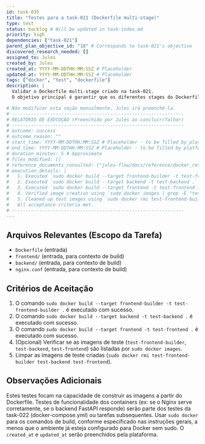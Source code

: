 ```yaml
---
id: task-035
title: "Testes para a task-021 (Dockerfile multi-stage)"
type: test
status: backlog # Will be updated in task-index.md
priority: high
dependencies: ["task-021"]
parent_plan_objective_id: "18" # Corresponds to task-021's objective
discovered_research_needed: []
assigned_to: Jules
created_by: Jules
created_at: YYYY-MM-DDTHH:MM:SSZ # Placeholder
updated_at: YYYY-MM-DDTHH:MM:SSZ # Placeholder
tags: ["docker", "test", "dockerfile"]
description: |
  Validar o Dockerfile multi-stage criado na task-021.
  O objetivo principal é garantir que os diferentes stages do Dockerfile podem ser construídos com sucesso.

# Não modificar esta seção manualmente. Jules irá preenchê-la.
# ---------------------------------------------------------------
# RELATÓRIO DE EXECUÇÃO (Preenchido por Jules ao concluir/falhar)
# ---------------------------------------------------------------
# outcome: success
# outcome_reason: ""
# start_time: YYYY-MM-DDTHH:MM:SSZ # Placeholder - to be filled by platform
# end_time: YYYY-MM-DDTHH:MM:SSZ # Placeholder - to be filled by platform
# duration_minutes: 5 # Approximate
# files_modified: []
# reference_documents_consulted: ["jules-flow/docs/reference/docker_research.md"]
# execution_details: |
#   1. Executed `sudo docker build --target frontend-builder -t test-frontend-builder .` - Success.
#   2. Executed `sudo docker build --target backend -t test-backend .` - Success.
#   3. Executed `sudo docker build --target frontend -t test-frontend .` - Success.
#   4. Verified image creation using `sudo docker images | grep -E "test-frontend-builder|test-backend|test-frontend"`. All images were present.
#   5. Cleaned up test images using `sudo docker rmi test-frontend-builder test-backend test-frontend`. All images were removed.
#   All acceptance criteria met.
# ---------------------------------------------------------------
---
```


## Arquivos Relevantes (Escopo da Tarefa)
* `Dockerfile` (entrada)
* `frontend/` (entrada, para contexto de build)
* `backend/` (entrada, para contexto de build)
* `nginx.conf` (entrada, para contexto de build)

## Critérios de Aceitação
1. O comando `sudo docker build --target frontend-builder -t test-frontend-builder .` é executado com sucesso.
2. O comando `sudo docker build --target backend -t test-backend .` é executado com sucesso.
3. O comando `sudo docker build --target frontend -t test-frontend .` é executado com sucesso.
4. (Opcional) Verificar se as imagens de teste (`test-frontend-builder`, `test-backend`, `test-frontend`) são listadas por `sudo docker images`.
5. Limpar as imagens de teste criadas (`sudo docker rmi test-frontend-builder test-backend test-frontend`).

## Observações Adicionais
Estes testes focam na capacidade de construir as imagens a partir do Dockerfile. Testes de funcionalidade dos containers (ex: se o Nginx serve corretamente, se o backend FastAPI responde) serão parte dos testes da task-022 (docker-compose.yml) ou tarefas subsequentes.
Usar `sudo docker` para os comandos de build, conforme especificado nas instruções gerais, a menos que o ambiente já esteja configurado para Docker sem sudo.
O `created_at` e `updated_at` serão preenchidos pela plataforma.

